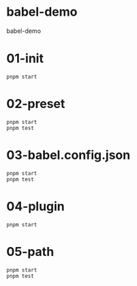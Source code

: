 # babel-demo
babel-demo

# 01-init
```
pnpm start
```

# 02-preset
```
pnpm start
pnpm test
```

# 03-babel.config.json
```
pnpm start
pnpm test
```

# 04-plugin
```
pnpm start
```

# 05-path
```
pnpm start
pnpm test
```
